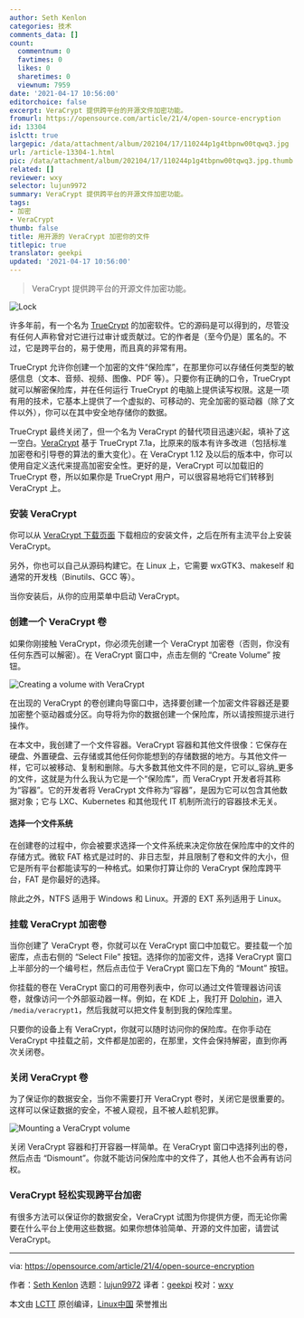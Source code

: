 ```yaml
---
author: Seth Kenlon
categories: 技术
comments_data: []
count:
  commentnum: 0
  favtimes: 0
  likes: 0
  sharetimes: 0
  viewnum: 7959
date: '2021-04-17 10:56:00'
editorchoice: false
excerpt: VeraCrypt 提供跨平台的开源文件加密功能。
fromurl: https://opensource.com/article/21/4/open-source-encryption
id: 13304
islctt: true
largepic: /data/attachment/album/202104/17/110244p1g4tbpnw00tqwq3.jpg
url: /article-13304-1.html
pic: /data/attachment/album/202104/17/110244p1g4tbpnw00tqwq3.jpg.thumb.jpg
related: []
reviewer: wxy
selector: lujun9972
summary: VeraCrypt 提供跨平台的开源文件加密功能。
tags:
- 加密
- VeraCrypt
thumb: false
title: 用开源的 VeraCrypt 加密你的文件
titlepic: true
translator: geekpi
updated: '2021-04-17 10:56:00'
---
```



> 
>  VeraCrypt 提供跨平台的开源文件加密功能。
> 
> 
> 


![](/data/attachment/album/202104/17/110244p1g4tbpnw00tqwq3.jpg "Lock")


许多年前，有一个名为 [TrueCrypt](https://en.wikipedia.org/wiki/TrueCrypt) 的加密软件。它的源码是可以得到的，尽管没有任何人声称曾对它进行过审计或贡献过。它的作者是（至今仍是）匿名的。不过，它是跨平台的，易于使用，而且真的非常有用。


TrueCrypt 允许你创建一个加密的文件“保险库”，在那里你可以存储任何类型的敏感信息（文本、音频、视频、图像、PDF 等）。只要你有正确的口令，TrueCrypt 就可以解密保险库，并在任何运行 TrueCrypt 的电脑上提供读写权限。这是一项有用的技术，它基本上提供了一个虚拟的、可移动的、完全加密的驱动器（除了文件以外），你可以在其中安全地存储你的数据。


TrueCrypt 最终关闭了，但一个名为 VeraCrypt 的替代项目迅速兴起，填补了这一空白。[VeraCrypt](https://www.veracrypt.fr/en/Home.html) 基于 TrueCrypt 7.1a，比原来的版本有许多改进（包括标准加密卷和引导卷的算法的重大变化）。在 VeraCrypt 1.12 及以后的版本中，你可以使用自定义迭代来提高加密安全性。更好的是，VeraCrypt 可以加载旧的 TrueCrypt 卷，所以如果你是 TrueCrypt 用户，可以很容易地将它们转移到 VeraCrypt 上。


### 安装 VeraCrypt


你可以从 [VeraCrypt 下载页面](https://www.veracrypt.fr/en/Downloads.html) 下载相应的安装文件，之后在所有主流平台上安装 VeraCrypt。


另外，你也可以自己从源码构建它。在 Linux 上，它需要 wxGTK3、makeself 和通常的开发栈（Binutils、GCC 等）。


当你安装后，从你的应用菜单中启动 VeraCrypt。


### 创建一个 VeraCrypt 卷


如果你刚接触 VeraCrypt，你必须先创建一个 VeraCrypt 加密卷（否则，你没有任何东西可以解密）。在 VeraCrypt 窗口中，点击左侧的 “Create Volume” 按钮。


![Creating a volume with VeraCrypt](/data/attachment/album/202104/17/105635uterc6r6pez1vi1w.jpg "Creating a volume with VeraCrypt")


在出现的 VeraCrypt 的卷创建向导窗口中，选择要创建一个加密文件容器还是要加密整个驱动器或分区。向导将为你的数据创建一个保险库，所以请按照提示进行操作。


在本文中，我创建了一个文件容器。VeraCrypt 容器和其他文件很像：它保存在硬盘、外置硬盘、云存储或其他任何你能想到的存储数据的地方。与其他文件一样，它可以被移动、复制和删除。与大多数其他文件不同的是，它可以\_容纳\_更多的文件，这就是为什么我认为它是一个“保险库”，而 VeraCrypt 开发者将其称为“容器”。它的开发者将 VeraCrypt 文件称为“容器”，是因为它可以包含其他数据对象；它与 LXC、Kubernetes 和其他现代 IT 机制所流行的容器技术无关。


#### 选择一个文件系统


在创建卷的过程中，你会被要求选择一个文件系统来决定你放在保险库中的文件的存储方式。微软 FAT 格式是过时的、非日志型，并且限制了卷和文件的大小，但它是所有平台都能读写的一种格式。如果你打算让你的 VeraCrypt 保险库跨平台，FAT 是你最好的选择。


除此之外，NTFS 适用于 Windows 和 Linux。开源的 EXT 系列适用于 Linux。


### 挂载 VeraCrypt 加密卷


当你创建了 VeraCrypt 卷，你就可以在 VeraCrypt 窗口中加载它。要挂载一个加密库，点击右侧的 “Select File” 按钮。选择你的加密文件，选择 VeraCrypt 窗口上半部分的一个编号栏，然后点击位于 VeraCrypt 窗口左下角的 “Mount” 按钮。


你挂载的卷在 VeraCrypt 窗口的可用卷列表中，你可以通过文件管理器访问该卷，就像访问一个外部驱动器一样。例如，在 KDE 上，我打开 [Dolphin](https://en.wikipedia.org/wiki/Dolphin_%28file_manager%29)，进入 `/media/veracrypt1`，然后我就可以把文件复制到我的保险库里。


只要你的设备上有 VeraCrypt，你就可以随时访问你的保险库。在你手动在 VeraCrypt 中挂载之前，文件都是加密的，在那里，文件会保持解密，直到你再次关闭卷。


### 关闭 VeraCrypt 卷


为了保证你的数据安全，当你不需要打开 VeraCrypt 卷时，关闭它是很重要的。这样可以保证数据的安全，不被人窥视，且不被人趁机犯罪。


![Mounting a VeraCrypt volume](/data/attachment/album/202104/17/105636nn1u6o69o9tc16uc.jpg "Mounting a VeraCrypt volume")


关闭 VeraCrypt 容器和打开容器一样简单。在 VeraCrypt 窗口中选择列出的卷，然后点击 “Dismount”。你就不能访问保险库中的文件了，其他人也不会再有访问权。


### VeraCrypt 轻松实现跨平台加密


有很多方法可以保证你的数据安全，VeraCrypt 试图为你提供方便，而无论你需要在什么平台上使用这些数据。如果你想体验简单、开源的文件加密，请尝试 VeraCrypt。




---


via: <https://opensource.com/article/21/4/open-source-encryption>


作者：[Seth Kenlon](https://opensource.com/users/seth) 选题：[lujun9972](https://github.com/lujun9972) 译者：[geekpi](https://github.com/geekpi) 校对：[wxy](https://github.com/wxy)


本文由 [LCTT](https://github.com/LCTT/TranslateProject) 原创编译，[Linux中国](https://linux.cn/) 荣誉推出